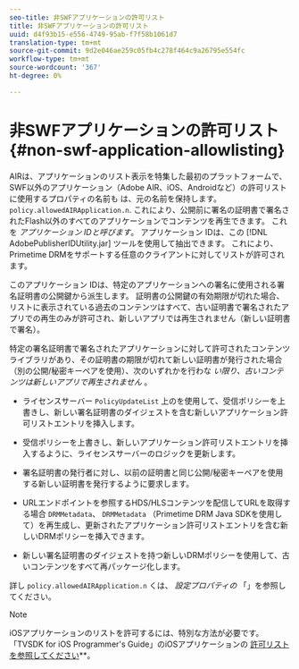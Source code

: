 ```yaml
---
seo-title: 非SWFアプリケーションの許可リスト
title: 非SWFアプリケーションの許可リスト
uuid: d4f93b15-e556-4749-95ab-f7f58b1061d7
translation-type: tm+mt
source-git-commit: 9d2e046ae259c05fb4c278f464c9a26795e554fc
workflow-type: tm+mt
source-wordcount: '367'
ht-degree: 0%

---
```



# 非SWFアプリケーションの許可リスト {#non-swf-application-allowlisting}

AIRは、アプリケーションのリスト表示を特集した最初のプラットフォームで、SWF以外のアプリケーション（Adobe AIR、iOS、Androidなど）の許可リストに使用するプロパティの名前も は、元の名前を保持します。 `policy.allowedAIRApplication.n`. これにより、公開前に署名の証明書で署名されたFlash以外のすべてのアプリケーションでコンテンツを再生できます。 これを *アプリケーション IDと呼びます*。 アプリケーション IDは、この [!DNL AdobePublisherIDUtility.jar] ツールを使用して抽出できます。 これにより、Primetime DRMをサポートする任意のクライアントに対してリストが許可されます。

このアプリケーション IDは、特定のアプリケーションへの署名に使用される署名証明書の公開鍵から派生します。 証明書の公開鍵の有効期限が切れた場合、リストに表示されている過去のコンテンツはすべて、古い証明書で署名されたアプリでの再生のみが許可され、新しいアプリでは再生されません（新しい証明書で署名）。

特定の署名証明書で署名されたアプリケーションに対して許可されたコンテンツライブラリがあり、その証明書の期限が切れて新しい証明書が発行された場合（別の公開/秘密キーペアを使用）、次のいずれかを行わな *い限り、古いコンテンツは新しいアプリで再生されません* 。

* ライセンスサーバー `PolicyUpdateList` 上のを使用して、受信ポリシーを上書きし、新しい署名証明書のダイジェストを含む新しいアプリケーション許可リストエントリを挿入します。
* 受信ポリシーを上書きし、新しいアプリケーション許可リストエントリを挿入するように、ライセンスサーバーのロジックを更新します。
* 署名証明書の発行者に対し、以前の証明書と同じ公開/秘密キーペアを使用する新しい証明書を発行するように要求します。
* URLエンドポイントを参照するHDS/HLSコンテンツを配信してURLを取得する場合 `DRMMetadata`、 `DRMMetadata` （Primetime DRM Java SDKを使用して）を再生成し、更新されたアプリケーション許可リストエントリを含む新しいDRMポリシーを挿入できます。

* 新しい署名証明書のダイジェストを持つ新しいDRMポリシーを使用して、古いコンテンツをすべて再パッケージ化します。

詳し `policy.allowedAIRApplication.n` くは、 *設定プロパティの* 「」を参照してください。

>[!NOTE]
>
>iOSアプリケーションのリストを許可するには、特別な方法が必要です。 「TVSDK for iOS Programmer&#39;s Guide」のiOSアプリケーションの [許可リストを参照してください](../../../../../programming/tvsdk-3x-ios-prog/ios-3x-drm-content-security/ios-3x-allowlist-your-ios-application.md)**。

